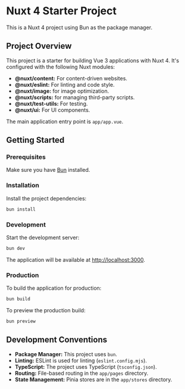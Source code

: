 # Nuxt 4 Starter Project

This is a Nuxt 4 project using Bun as the package manager.

## Project Overview

This project is a starter for building Vue 3 applications with Nuxt 4. It's configured with the following Nuxt modules:

*   **@nuxt/content:** For content-driven websites.
*   **@nuxt/eslint:** For linting and code style.
*   **@nuxt/image:** for image optimization.
*   **@nuxt/scripts:** for managing third-party scripts.
*   **@nuxt/test-utils:** For testing.
*   **@nuxt/ui:** For UI components.

The main application entry point is `app/app.vue`.

## Getting Started

### Prerequisites

Make sure you have [Bun](https://bun.sh/) installed.

### Installation

Install the project dependencies:

```bash
bun install
```

### Development

Start the development server:

```bash
bun dev
```

The application will be available at [http://localhost:3000](http://localhost:3000).

### Production

To build the application for production:

```bash
bun build
```

To preview the production build:

```bash
bun preview
```

## Development Conventions

*   **Package Manager:** This project uses `bun`.
*   **Linting:** ESLint is used for linting (`eslint.config.mjs`).
*   **TypeScript:** The project uses TypeScript (`tsconfig.json`).
*   **Routing:** File-based routing in the `app/pages` directory.
*   **State Management:** Pinia stores are in the `app/stores` directory.